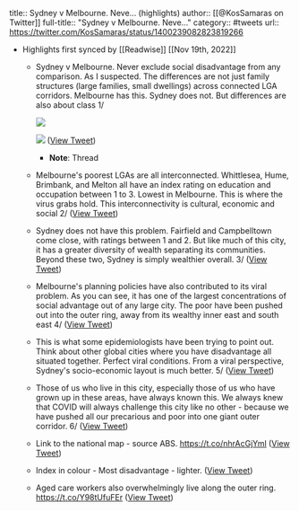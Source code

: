 title:: Sydney v Melbourne. Neve... (highlights)
author:: [[@KosSamaras on Twitter]]
full-title:: "Sydney v Melbourne. Neve..."
category:: #tweets
url:: https://twitter.com/KosSamaras/status/1400239082823819266

- Highlights first synced by [[Readwise]] [[Nov 19th, 2022]]
	- Sydney v Melbourne. Never exclude social disadvantage from any comparison. As I suspected. The differences are not just family structures (large families, small dwellings) across connected LGA corridors. Melbourne has this. Sydney does not. But differences are also about class 1/ 
	  
	  ![](https://pbs.twimg.com/media/E26XyMCVUAAVcz1.jpg) 
	  
	  ![](https://pbs.twimg.com/media/E26XyMBVUAAYx4W.jpg) ([View Tweet](https://twitter.com/KosSamaras/status/1400234484155310080))
		- **Note**: Thread
	- Melbourne's poorest LGAs are all interconnected. Whittlesea, Hume, Brimbank, and Melton all have an index rating on education and occupation between 1 to 3. Lowest in Melbourne. This is where the virus grabs hold. This interconnectivity is cultural, economic and social 2/ ([View Tweet](https://twitter.com/KosSamaras/status/1400234486718099459))
	- Sydney does not have this problem. Fairfield and Campbelltown come close, with ratings between 1 and 2. But like much of this city, it has a greater diversity of wealth separating its communities. Beyond these two, Sydney is simply wealthier overall. 3/ ([View Tweet](https://twitter.com/KosSamaras/status/1400234488798478336))
	- Melbourne's planning policies have also contributed to its viral problem. As you can see, it has one of the largest concentrations of social advantage out of any large city. The poor have been pushed out into the outer ring, away from its wealthy inner east and south east 4/ ([View Tweet](https://twitter.com/KosSamaras/status/1400234490912333827))
	- This is what some epidemiologists have been trying to point out. Think about other global cities where you have disadvantage all situated together. Perfect viral conditions. From a viral perspective, Sydney's socio-economic layout is much better. 5/ ([View Tweet](https://twitter.com/KosSamaras/status/1400234492984365056))
	- Those of us who live in this city, especially those of us who have grown up in these areas, have always known this. We always knew that COVID will always challenge this city like no other - because we have pushed all our precarious and poor into one giant outer corridor. 6/ ([View Tweet](https://twitter.com/KosSamaras/status/1400234495089934338))
	- Link to the national map - source ABS. https://t.co/nhrAcGjYml ([View Tweet](https://twitter.com/KosSamaras/status/1400234497149325313))
	- Index in colour - Most disadvantage - lighter. ([View Tweet](https://twitter.com/KosSamaras/status/1400237100151148544))
	- Aged care workers also overwhelmingly live along the outer ring. https://t.co/Y98tUfuFEr ([View Tweet](https://twitter.com/KosSamaras/status/1400239082823819266))